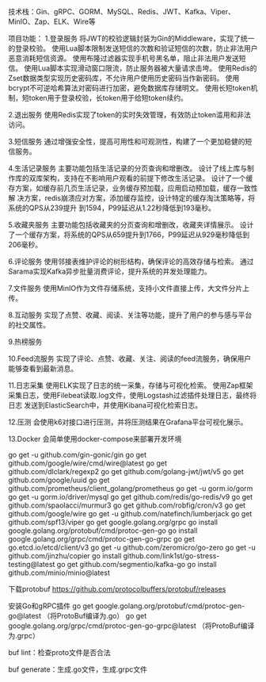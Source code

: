 技术栈：Gin、gRPC、GORM、MySQL、Redis、JWT、Kafka、Viper、MinIO、Zap、ELK、Wire等

项目功能：
1.登录服务
将JWT的校验逻辑封装为Gin的Middleware，实现了统一的登录校验。
使用Lua脚本限制发送短信的次数和验证短信的次数，防止非法用户恶意消耗短信资源。
使用布隆过滤器实现手机号黑名单，阻止非法用户发送短信。
使用Lua脚本实现滑动窗口限流，防止服务器被大量请求击垮。
使用Redis的Zset数据类型实现历史密码库，不允许用户使用历史密码当作新密码。
使用bcrypt不可逆哈希算法对密码进行加密，避免数据库存储明文。
使用长短token机制，短token用于登录校验，长token用于给短token续约。

2.退出服务
使用Redis实现了token的实时失效管理，有效防止token滥用和非法访问。

3.短信服务
通过增强安全性，提高可用性和可观测性，构建了一个更加稳健的短信服务。

4.生活记录服务
主要功能包括生活记录的分页查询和增删改。
设计了线上库与制作库的双库架构，支持在不影响用户观看的前提下修改生活记录。
设计了一个缓存方案，如缓存前几页生活记录，业务缓存预加载，应用启动预加载，缓存一致性解	 	决方案，redis崩溃应对方案，添加缓存监控，设计特定的缓存淘汰策略等，将系统的QPS从239提升
到1594，P99延迟从1.22秒降低到193毫秒。

5.收藏夹服务
主要功能包括收藏夹的分页查询和增删改，收藏夹详情展示。
设计了一个缓存方案，将系统的QPS从659提升到1766，P99延迟从929毫秒降低到206毫秒。

6.评论服务
使用邻接表维护评论的树形结构，确保评论的高效存储与检索。
通过Sarama实现Kafka异步批量消费评论，提升系统的并发处理能力。

7.文件服务
使用MinIO作为文件存储系统，支持小文件直接上传，大文件分片上传。

8.互动服务
实现了点赞、收藏、阅读、关注等功能，提升了用户的参与感与平台的社交属性。

9.热榜服务

10.Feed流服务
实现了评论、点赞、收藏、关注、阅读的feed流服务，确保用户能够查看到最新消息。

11.日志采集
使用ELK实现了日志的统一采集，存储与可视化检索。
使用Zap框架采集日志，使用Filebeat读取.log文件，使用Logstash过滤插件处理日志，最终将日志	
发送到ElasticSearch中，并使用Kibana可视化检索日志。

12.压测
会使用k6对接口进行压测，并将压测结果在Grafana平台可视化展示。

13.Docker
会简单使用docker-compose来部署开发环境


go get -u github.com/gin-gonic/gin
go get github.com/google/wire/cmd/wire@latest
go get github.com/dlclark/regexp2
go get github.com/golang-jwt/jwt/v5
go get github.com/google/uuid
go get github.com/prometheus/client_golang/prometheus
go get -u gorm.io/gorm
go get -u gorm.io/driver/mysql
go get github.com/redis/go-redis/v9
go get github.com/spaolacci/murmur3
go get github.com/robfig/cron/v3
go get github.com/google/wire
go get -u github.com/natefinch/lumberjack
go get github.com/spf13/viper
go get google.golang.org/grpc
go install google.golang.org/protobuf/cmd/protoc-gen-go
go install google.golang.org/grpc/cmd/protoc-gen-go-grpc
go get go.etcd.io/etcd/client/v3
go get -u github.com/zeromicro/go-zero
go get -u github.com/jinzhu/copier
go install github.com/link1st/go-stress-testing@latest
go get github.com/segmentio/kafka-go
go install github.com/minio/minio@latest

下载protobuf
https://github.com/protocolbuffers/protobuf/releases

安装Go和gRPC插件
go get google.golang.org/protobuf/cmd/protoc-gen-go@latest （将ProtoBuf编译为.go）
go get google.golang.org/grpc/cmd/protoc-gen-go-grpc@latest （将ProtoBuf编译为.grpc）

buf lint：检查proto文件是否合法

buf generate：生成.go文件，生成.grpc文件

